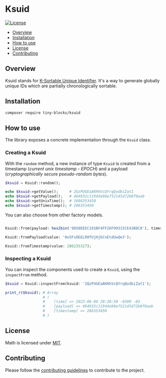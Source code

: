# Ksuid

[![License](https://img.shields.io/badge/license-MIT-green)](LICENSE)

* [Overview](#overview)
* [Installation](#installation)
* [How to use](#how-to-use)
* [License](#license)
* [Contributing](#contributing)

<div id='overview'></div> 

## Overview

Ksuid stands for [K-Sortable Unique Identifier](https://segment.com/blog/a-brief-history-of-the-uuid). It's a way to
generate globally unique IDs which are partially chronologically sortable.

<div id='installation'></div>

## Installation

```bash
composer require tiny-blocks/ksuid
```

<div id='how-to-use'></div>

## How to use

The library exposes a concrete implementation through the `Ksuid` class.

### Creating a Ksuid

With the `random` method, a new instance of type `Ksuid` is created from a timestamp (_current unix timestamp - EPOCH_)
and a payload (_cryptographically secure pseudo-random bytes_).

```php
$ksuid = Ksuid::random();

echo $ksuid->getValue();     # 2QzPUGEaAKHhVcQYrqQodbiZat1
echo $ksuid->getPayload();   # 464932c1194da98e752145d72b8f0aab
echo $ksuid->getUnixTime();  # 1686353450
echo $ksuid->getTimestamp(); # 286353450
```

You can also choose from other factory models.

```php

Ksuid::from(payload: hex2bin('9850EEEC191BF4FF26F99315CE43B0C8'), timestamp: 286235327);

Ksuid::fromPayload(value: '0o5Fs0EELR0fUjHjbCnEtdUwQe3');

Ksuid::fromTimestamp(value: 286235327);
```

### Inspecting a Ksuid

You can inspect the components used to create a `Ksuid`, using the `inspectFrom` method.

```php
$ksuid = Ksuid::inspectFrom(ksuid: '2QzPUGEaAKHhVcQYrqQodbiZat1');

print_r($ksuid); # Array
                 # (
                 #    [time] => 2023-06-09 20:30:50 -0300 -03
                 #    [payload] => 464932c1194da98e752145d72b8f0aab
                 #    [timestamp] => 286353450
                 # )
```

## License

Math is licensed under [MIT](/LICENSE).

<div id='contributing'></div>

## Contributing

Please follow the [contributing guidelines](https://github.com/tiny-blocks/tiny-blocks/blob/main/CONTRIBUTING.md) to
contribute to the project.

